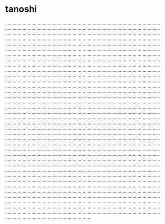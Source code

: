 # tanoshi
................................................................................................................................................................................................................................................................................................................................................................................................................................................................................................................................................................................................................................................................................................................................................................................................................................................................................................................................................................................................................................................................................................................................................................................................................................................................................................................................................................................................................................................................................................................................................................................................................................................................................................................................................................................................................................................................................................................................................................................................................................................................................................................................................................................................................................................................................................................................................................................................................................................................................................................................................................................................................................................................................................................................................................................................................................................................................................................................................................................................................................................................................................................................................................................................................................................................................................................................................................................................................................................................................................................................................................................................................................................................................................................................................................................................................................................................................................................................................................................................................................................................................................................................................................................................................................................................................................................................................................................................................................................................................................................................................................................................................................................................................................................................................................................................................................................